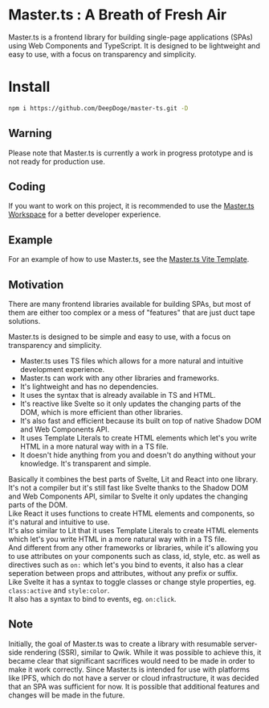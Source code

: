 # Master.ts : A Breath of Fresh Air
Master.ts is a frontend library for building single-page applications (SPAs) using Web Components and TypeScript. It is designed to be lightweight and easy to use, with a focus on transparency and simplicity.

# Install
```bash
npm i https://github.com/DeepDoge/master-ts.git -D
```

## Warning
Please note that Master.ts is currently a work in progress prototype and is not ready for production use.

## Coding
If you want to work on this project, it is recommended to use the [Master.ts Workspace](https://github.com/DeepDoge/master-ts-workspace) for a better developer experience.

## Example
For an example of how to use Master.ts, see the [Master.ts Vite Template](https://github.com/DeepDoge/master-ts-vite-template).

## Motivation
There are many frontend libraries available for building SPAs, but most of them are either too complex or a mess of "features" that are just duct tape solutions. 

Master.ts is designed to be simple and easy to use, with a focus on transparency and simplicity.
- Master.ts uses TS files which allows for a more natural and intuitive development experience.
- Master.ts can work with any other libraries and frameworks.
- It's lightweight and has no dependencies.
- It uses the syntax that is already available in TS and HTML.
- It's reactive like Svelte so it only updates the changing parts of the DOM, which is more efficient than other libraries.
- It's also fast and efficient because its built on top of native Shadow DOM and Web Components API.
- It uses Template Literals to create HTML elements which let's you write HTML in a more natural way with in a TS file.
- It doesn't hide anything from you and doesn't do anything without your knowledge. It's transparent and simple.

Basically it combines the best parts of Svelte, Lit and React into one library.<br/>
It's not a compiler but it's still fast like Svelte thanks to the Shadow DOM and Web Components API, similar to Svelte it only updates the changing parts of the DOM.<br/>
Like React it uses functions to create HTML elements and components, so it's natural and intuitive to use.<br/>
It's also similar to Lit that it uses Template Literals to create HTML elements which let's you write HTML in a more natural way with in a TS file.<br/> 
And different from any other frameworks or libraries, while it's allowing you to use attributes on your components such as class, id, style, etc.
as well as directives such as `on:` which let's you bind to events, it also has a clear seperation between props and attributes, without any prefix or suffix.<br/>
Like Svelte it has a syntax to toggle classes or change style properties, eg. `class:active` and `style:color`.<br/>
It also has a syntax to bind to events, eg. `on:click`.<br/>

## Note
Initially, the goal of Master.ts was to create a library with resumable server-side rendering (SSR), similar to Qwik. While it was possible to achieve this, it became clear that significant sacrifices would need to be made in order to make it work correctly. Since Master.ts is intended for use with platforms like IPFS, which do not have a server or cloud infrastructure, it was decided that an SPA was sufficient for now. It is possible that additional features and changes will be made in the future.
